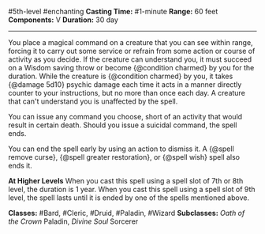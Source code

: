 #5th-level #enchanting
**Casting Time:** #1-minute
**Range:** 60 feet
**Components:** V
**Duration:** 30 day

---

You place a magical command on a creature that you can see within range, forcing it to carry out some service or refrain from some action or course of activity as you decide. If the creature can understand you, it must succeed on a Wisdom saving throw or become {@condition charmed} by you for the duration. While the creature is {@condition charmed} by you, it takes {@damage 5d10} psychic damage each time it acts in a manner directly counter to your instructions, but no more than once each day. A creature that can't understand you is unaffected by the spell.

You can issue any command you choose, short of an activity that would result in certain death. Should you issue a suicidal command, the spell ends.

You can end the spell early by using an action to dismiss it. A {@spell remove curse}, {@spell greater restoration}, or {@spell wish} spell also ends it.

**At Higher Levels**
When you cast this spell using a spell slot of 7th or 8th level, the duration is 1 year. When you cast this spell using a spell slot of 9th level, the spell lasts until it is ended by one of the spells mentioned above.

**Classes:** #Bard, #Cleric, #Druid, #Paladin, #Wizard
**Subclasses:** *Oath of the Crown* Paladin, *Divine Soul* Sorcerer
